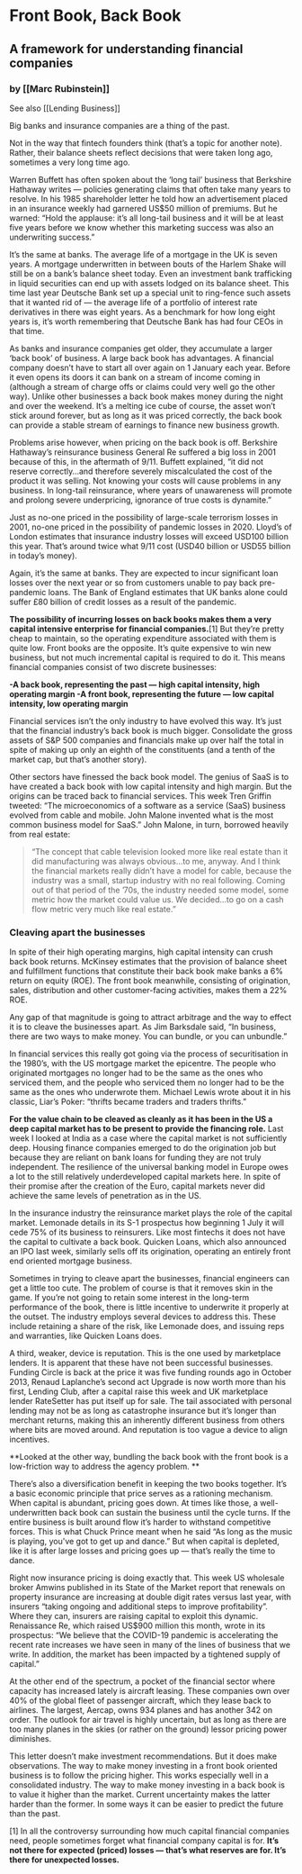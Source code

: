 # Front Book, Back Book

## A framework for understanding financial companies

### by [[Marc Rubinstein]]
See also [[Lending Business]]

Big banks and insurance companies are a thing of the past.

Not in the way that fintech founders think (that’s a topic for another note). Rather, their balance sheets reflect decisions that were taken long ago, sometimes a very long time ago. 

Warren Buffett has often spoken about the ‘long tail’ business that Berkshire Hathaway writes — policies generating claims that often take many years to resolve. In his 1985 shareholder letter he told how an advertisement placed in an insurance weekly had garnered US$50 million of premiums. But he warned: “Hold the applause: it’s all long-tail business and it will be at least five years before we know whether this marketing success was also an underwriting success.”

It’s the same at banks. The average life of a mortgage in the UK is seven years. A mortgage underwritten in between bouts of the Harlem Shake will still be on a bank’s balance sheet today. Even an investment bank trafficking in liquid securities can end up with assets lodged on its balance sheet. This time last year Deutsche Bank set up a special unit to ring-fence such assets that it wanted rid of — the average life of a portfolio of interest rate derivatives in there was eight years. As a benchmark for how long eight years is, it’s worth remembering that Deutsche Bank has had four CEOs in that time.

As banks and insurance companies get older, they accumulate a larger ‘back book’ of business. A large back book has advantages. A financial company doesn’t have to start all over again on 1 January each year. Before it even opens its doors it can bank on a stream of income coming in (although a stream of charge offs or claims could very well go the other way). Unlike other businesses a back book makes money during the night and over the weekend. It’s a melting ice cube of course, the asset won’t stick around forever, but as long as it was priced correctly, the back book can provide a stable stream of earnings to finance new business growth.

Problems arise however, when pricing on the back book is off. Berkshire Hathaway’s reinsurance business General Re suffered a big loss in 2001 because of this, in the aftermath of 9/11. Buffett explained, “it did not reserve correctly…and therefore severely miscalculated the cost of the product it was selling. Not knowing your costs will cause problems in any business. In long-tail reinsurance, where years of unawareness will promote and prolong severe underpricing, ignorance of true costs is dynamite.”

Just as no-one priced in the possibility of large-scale terrorism losses in 2001, no-one priced in the possibility of pandemic losses in 2020. Lloyd’s of London estimates that insurance industry losses will exceed USD100 billion this year. That’s around twice what 9/11 cost (USD40 billion or USD55 billion in today’s money). 

Again, it’s the same at banks. They are expected to incur significant loan losses over the next year or so from customers unable to pay back pre-pandemic loans. The Bank of England estimates that UK banks alone could suffer £80 billion of credit losses as a result of the pandemic. 

**The possibility of incurring losses on back books makes them a very capital intensive enterprise for financial companies.**[1] But they’re pretty cheap to maintain, so the operating expenditure associated with them is quite low. Front books are the opposite. It’s quite expensive to win new business, but not much incremental capital is required to do it. This means financial companies consist of two discrete businesses:

**-A back book, representing the past — high capital intensity, high operating margin
-A front book, representing the future — low capital intensity, low operating margin**

Financial services isn’t the only industry to have evolved this way. It’s just that the financial industry’s back book is much bigger. Consolidate the gross assets of S&P 500 companies and financials make up over half the total in spite of making up only an eighth of the constituents (and a tenth of the market cap, but that’s another story).

Other sectors have finessed the back book model. The genius of SaaS is to have created a back book with low capital intensity and high margin. But the origins can be traced back to financial services. This week Tren Griffin tweeted: “The microeconomics of a software as a service (SaaS) business evolved from cable and mobile. John Malone invented what is the most common business model for SaaS.” John Malone, in turn, borrowed heavily from real estate:

>“The concept that cable television looked more like real estate than it did manufacturing was always obvious…to me, anyway. And I think the financial markets really didn’t have a model for cable, because the industry was a small, startup industry with no real following. Coming out of that period of the ’70s, the industry needed some model, some metric how the market could value us. We decided…to go on a cash flow metric very much like real estate.”

### Cleaving apart the businesses
In spite of their high operating margins, high capital intensity can crush back book returns. McKinsey estimates that the provision of balance sheet and fulfillment functions that constitute their back book make banks a 6% return on equity (ROE). The front book meanwhile, consisting of origination, sales, distribution and other customer-facing activities, makes them a 22% ROE. 

Any gap of that magnitude is going to attract arbitrage and the way to effect it is to cleave the businesses apart. As Jim Barksdale said, “In business, there are two ways to make money. You can bundle, or you can unbundle.”

In financial services this really got going via the process of securitisation in the 1980’s, with the US mortgage market the epicentre. The people who originated mortgages no longer had to be the same as the ones who serviced them, and the people who serviced them no longer had to be the same as the ones who underwrote them. Michael Lewis wrote about it in his classic, Liar’s Poker: “thrifts became traders and traders thrifts.”

**For the value chain to be cleaved as cleanly as it has been in the US a deep capital market has to be present to provide the financing role.** Last week I looked at India as a case where the capital market is not sufficiently deep. Housing finance companies emerged to do the origination job but because they are reliant on bank loans for funding they are not truly independent. The resilience of the universal banking model in Europe owes a lot to the still relatively underdeveloped capital markets here. In spite of their promise after the creation of the Euro, capital markets never did achieve the same levels of penetration as in the US. 

In the insurance industry the reinsurance market plays the role of the capital market. Lemonade details in its S-1 prospectus how beginning 1 July it will cede 75% of its business to reinsurers. Like most fintechs it does not have the capital to cultivate a back book. Quicken Loans, which also announced an IPO last week, similarly sells off its origination, operating an entirely front end oriented mortgage business. 

Sometimes in trying to cleave apart the businesses, financial engineers can get a little too cute. The problem of course is that it removes skin in the game. If you’re not going to retain some interest in the long-term performance of the book, there is little incentive to underwrite it properly at the outset. The industry employs several devices to address this. These include retaining a share of the risk, like Lemonade does, and issuing reps and warranties, like Quicken Loans does.

A third, weaker, device is reputation. This is the one used by marketplace lenders. It is apparent that these have not been successful businesses. Funding Circle is back at the price it was five funding rounds ago in October 2013, Renaud Laplanche’s second act Upgrade is now worth more than his first, Lending Club, after a capital raise this week and UK marketplace lender RateSetter has put itself up for sale. The tail associated with personal lending may not be as long as catastrophe insurance but it’s longer than merchant returns, making this an inherently different business from others where bits are moved around. And reputation is too vague a device to align incentives.

**Looked at the other way, bundling the back book with the front book is a low-friction way to address the agency problem. **

There’s also a diversification benefit in keeping the two books together. It’s a basic economic principle that price serves as a rationing mechanism. When capital is abundant, pricing goes down. At times like those, a well-underwritten back book can sustain the business until the cycle turns. If the entire business is built around flow it’s harder to withstand competitive forces. This is what Chuck Prince meant when he said “As long as the music is playing, you've got to get up and dance.” But when capital is depleted, like it is after large losses and pricing goes up — that’s really the time to dance.

Right now insurance pricing is doing exactly that. This week US wholesale broker Amwins published in its State of the Market report that renewals on property insurance are increasing at double digit rates versus last year, with insurers “taking ongoing and additional steps to improve profitability”. Where they can, insurers are raising capital to exploit this dynamic. Renaissance Re, which raised US$900 million this month, wrote in its prospectus: “We believe that the COVID-19 pandemic is accelerating the recent rate increases we have seen in many of the lines of business that we write. In addition, the market has been impacted by a tightened supply of capital.”

At the other end of the spectrum, a pocket of the financial sector where capacity has increased lately is aircraft leasing. These companies own over 40% of the global fleet of passenger aircraft, which they lease back to airlines. The largest, Aercap, owns 934 planes and has another 342 on order. The outlook for air travel is highly uncertain, but as long as there are too many planes in the skies (or rather on the ground) lessor pricing power diminishes.

This letter doesn’t make investment recommendations. But it does make observations. The way to make money investing in a front book oriented business is to follow the pricing higher. This works especially well in a consolidated industry. The way to make money investing in a back book is to value it higher than the market. Current uncertainty makes the latter harder than the former. In some ways it can be easier to predict the future than the past.

[1] In all the controversy surrounding how much capital financial companies need, people sometimes forget what financial company capital is for. **It’s not there for expected (priced) losses — that’s what reserves are for. It’s there for unexpected losses.**